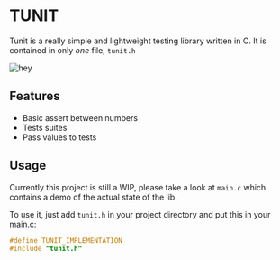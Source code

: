 # TUNIT

Tunit is a really simple and lightweight testing library written in C.
It is contained in only *one* file, `tunit.h`

![hey](https://github.com/Kaporos/tunit/assets/34960023/0e7e794e-88ad-493c-bdc0-446e5452fd47)



## Features

- Basic assert between numbers
- Tests suites
- Pass values to tests


## Usage

Currently this project is still a WIP, please take a look at `main.c` which contains a demo of the actual state of the lib.


To use it, just add `tunit.h` in your project directory and put this in your main.c:

```c
#define TUNIT_IMPLEMENTATION
#include "tunit.h"
```

